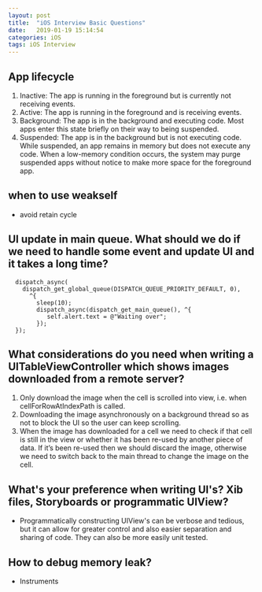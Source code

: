 ```yaml
---
layout: post
title:  "iOS Interview Basic Questions"
date:   2019-01-19 15:14:54
categories: iOS
tags: iOS Interview
---
```


## App lifecycle
  1. Inactive: The app is running in the foreground but is currently not receiving events.
  2. Active: The app is running in the foreground and is receiving events.
  3. Background: The app is in the background and executing code. Most apps enter this state briefly on their way to being suspended.
  4. Suspended: The app is in the background but is not executing code.  While suspended, an app remains in memory but does not execute any code. When a low-memory condition occurs, the system may purge suspended apps without notice to make more space for the foreground app.

## when to use weakself
  * avoid retain cycle

## UI update in main queue. What should we do if we need to handle some event and update UI and it takes a long time?

```
  dispatch_async(        
    dispatch_get_global_queue(DISPATCH_QUEUE_PRIORITY_DEFAULT, 0),
      ^{
        sleep(10);
        dispatch_async(dispatch_get_main_queue(), ^{
           self.alert.text = @"Waiting over";
        });
  });
```

## What considerations do you need when writing a UITableViewController which shows images downloaded from a remote server?
  1. Only download the image when the cell is scrolled into view, i.e. when cellForRowAtIndexPath is called.
  2. Downloading the image asynchronously on a background thread so as not to block the UI so the user can keep scrolling.
  3. When the image has downloaded for a cell we need to check if that cell is still in the view or whether it has been re-used by another piece of data. If it’s been re-used then we should discard the image, otherwise we need to switch back to the main thread to change the image on the cell.

## What's your preference when writing UI's? Xib files, Storyboards or programmatic UIView?
  * Programmatically constructing UIView's can be verbose and tedious, but it can allow for greater control and also easier separation and sharing of code. They can also be more easily unit tested.

## How to debug memory leak?
  * Instruments
